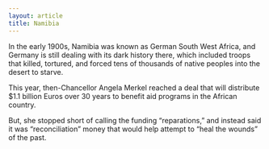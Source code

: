 ```yaml
---
layout: article
title: Namibia
---
```


In the early 1900s, Namibia was known as German South West Africa, and Germany is still dealing with its dark history there, which included troops that killed, tortured, and forced tens of thousands of native peoples into the desert to starve.

This year, then-Chancellor Angela Merkel reached a deal that will distribute $1.1 billion Euros over 30 years to benefit aid programs in the African country.

But, she stopped short of calling the funding “reparations,” and instead said it was “reconciliation” money that would help attempt to “heal the wounds” of the past.
